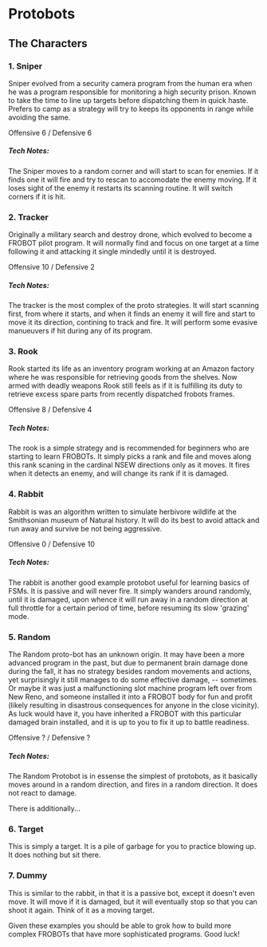 # Protobots

## The Characters
### 1. Sniper

Sniper evolved from a security camera program from the human era when he was a program responsible for monitoring a high security prison. Known to take the time to line up targets before dispatching them in quick haste. Prefers to camp as a strategy will try to keeps its opponents in range while avoiding the same.

Offensive 6 / Defensive 6

##### Tech Notes:
The Sniper moves to a random corner and will start to scan for enemies. If it finds one it will fire and try to rescan to accomodate the enemy moving. If it loses sight of the enemy it restarts its scanning routine. It will switch corners if it is hit.

### 2. Tracker

Originally a military search and destroy drone, which evolved to become a FROBOT pilot program. It will normally find and focus on one target at a time following it and attacking it single mindedly until it is destroyed.

Offensive 10 / Defensive 2

##### Tech Notes:
The tracker is the most complex of the proto strategies. It will start scanning first, from where it starts, and when it finds an enemy it will fire and start to move it its direction, contining to track and fire. It will perform some evasive manueuvers if hit during any of its program.

### 3. Rook

Rook started its life as an inventory program working at an Amazon factory where he was responsible for retrieving goods from the shelves. Now armed with deadly weapons Rook still feels as if it is fulfilling its duty to retrieve excess spare parts from recently dispatched frobots frames.

Offensive 8 / Defensive 4

##### Tech Notes:
The rook is a simple strategy and is recommended for beginners who are starting to learn FROBOTs. It simply picks a rank and file and moves along this rank scaning in the cardinal NSEW directions only as it moves. It fires when it detects an enemy, and will change its rank if it is damaged.

### 4. Rabbit

Rabbit is was an algorithm written to simulate herbivore wildlife at the Smithsonian museum of Natural history. It will do its best to avoid attack and run away and survive be not being aggressive.

Offensive 0 / Defensive 10

##### Tech Notes:
The rabbit is another good example protobot useful for learning basics of FSMs. It is passive and will never fire. It simply wanders around randomly, until it is damaged, upon whence it will run away in a random direction at full throttle for a certain period of time, before resuming its slow 'grazing' mode.

### 5. Random

The Random proto-bot has an unknown origin. It may have been a more advanced program in the past, but due to permanent brain damage done during the fall, it has no strategy besides random movements and actions, yet surprisingly it still manages to do some effective damage, -- sometimes. Or maybe it was just a malfunctioning slot machine program left over from New Reno, and someone installed it into a FROBOT body for fun and profit (likely resulting in disastrous consequences for anyone in the close vicinity). As luck would have it, you have inherited a FROBOT with this particular damaged brain installed, and it is up to you to fix it up to battle readiness.

Offensive ? / Defensive ?

##### Tech Notes:
The Random Protobot is in essense the simplest of protobots, as it basically moves around in a random direction, and fires in a random direction. It does not react to damage.

There is additionally...

### 6. Target
This is simply a target. It is a pile of garbage for you to practice blowing up. It does nothing but sit there.

### 7. Dummy
This is similar to the rabbit, in that it is a passive bot, except it doesn't even move. It will move if it is damaged, but it will eventually stop so that you can shoot it again. Think of it as a moving target.

Given these examples you should be able to grok how to build more complex FROBOTs that have more sophisticated programs. Good luck!

